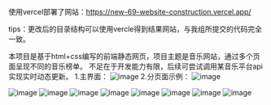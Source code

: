 使用vercel部署了网站：https://new-69-website-construction.vercel.app/

tips：更改后的目录结构可以使用vercle得到结果网站，与我组所提交的代码完全一致。

本项目是基于html+css编写的前端静态网页，项目主题是音乐网站，通过多个页面呈现不同的音乐榜单。
不足在于开发能力有限，后续可尝试调用某音乐平台api实现实时动态更新。
1.主界面：
![image](https://github.com/user-attachments/assets/d9ab23f2-e9dc-46a8-b6c4-f8e7a1955db2)
2.分页面示例：
![image](https://github.com/user-attachments/assets/dd74ae01-66a8-4018-8125-7f9a8c7be393)

![image](https://github.com/user-attachments/assets/3bdc97c4-26c2-41c0-bd29-450331022647)
![image](https://github.com/user-attachments/assets/275d5cb1-b1a4-434f-80ea-fee7eba87ccf)
![image](https://github.com/user-attachments/assets/d1f5425a-cc13-4194-bedc-6721679875a6)
![image](https://github.com/user-attachments/assets/ea5e08ca-cbdc-4760-a711-59b867417f40)
![image](https://github.com/user-attachments/assets/85c09b52-2b16-4589-8d3d-51af8a0892c8)
![image](https://github.com/user-attachments/assets/c46f41ca-24c8-4670-af9a-ef8fe8c29997)
![image](https://github.com/user-attachments/assets/ffba718c-e124-4cee-b1b2-4873d18617fb)
![image](https://github.com/user-attachments/assets/4adc33b0-97e9-425d-82fc-94958f3d6b5a)
